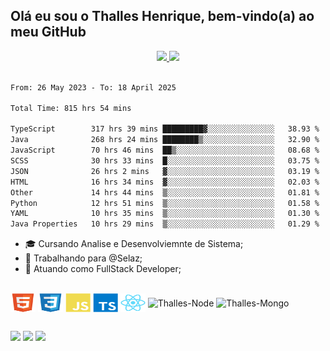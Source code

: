 ## Olá eu sou o Thalles Henrique, bem-vindo(a) ao meu GitHub

<div align="center">
  <a href="https://github.com/Thalles-HsA">
  <img height="180em" src="https://github-readme-stats.vercel.app/api?username=Thalles-HsA&show_icons=true&theme=radical&include_all_commits=true&count_private=true"/>
  <img height="180em" src="https://github-readme-stats.vercel.app/api/top-langs/?username=Thalles-HsA&exclude_repo=github-readme-stats,Pong,Freeway-JS&langs_count=5&theme=radical"/>
</div><br>
  
  <!--START_SECTION:waka-->

```txt
From: 26 May 2023 - To: 18 April 2025

Total Time: 815 hrs 54 mins

TypeScript        317 hrs 39 mins █████████▓░░░░░░░░░░░░░░░   38.93 %
Java              268 hrs 24 mins ████████▒░░░░░░░░░░░░░░░░   32.90 %
JavaScript        70 hrs 46 mins  ██▒░░░░░░░░░░░░░░░░░░░░░░   08.68 %
SCSS              30 hrs 33 mins  █░░░░░░░░░░░░░░░░░░░░░░░░   03.75 %
JSON              26 hrs 2 mins   ▓░░░░░░░░░░░░░░░░░░░░░░░░   03.19 %
HTML              16 hrs 34 mins  ▓░░░░░░░░░░░░░░░░░░░░░░░░   02.03 %
Other             14 hrs 44 mins  ▒░░░░░░░░░░░░░░░░░░░░░░░░   01.81 %
Python            12 hrs 51 mins  ▒░░░░░░░░░░░░░░░░░░░░░░░░   01.58 %
YAML              10 hrs 35 mins  ▒░░░░░░░░░░░░░░░░░░░░░░░░   01.30 %
Java Properties   10 hrs 29 mins  ▒░░░░░░░░░░░░░░░░░░░░░░░░   01.29 %
```

<!--END_SECTION:waka-->

  - 🎓 Cursando Analise e Desenvolviemnte de Sistema;
  - 🌱 Trabalhando para @Selaz;
  - 🎯 Atuando como FullStack Developer;
 
<div style="display: inline_block"><br>
  <img align="center" alt="Thalles-HTML" height="30" width="40" src="https://raw.githubusercontent.com/devicons/devicon/master/icons/html5/html5-original.svg">
  <img align="center" alt="Thalles-CSS" height="30" width="40" src="https://raw.githubusercontent.com/devicons/devicon/master/icons/css3/css3-original.svg">
  <img align="center" alt="Thalles-Js" height="30" width="40" src="https://raw.githubusercontent.com/devicons/devicon/master/icons/javascript/javascript-plain.svg">
  <img align="center" alt="Thalles-Ts" height="30" width="40" src="https://raw.githubusercontent.com/devicons/devicon/master/icons/typescript/typescript-plain.svg">
  <img align="center" alt="Thalles-React" height="30" width="40" src="https://raw.githubusercontent.com/devicons/devicon/master/icons/react/react-original.svg">
  <img align="center" alt="Thalles-Node" height="30" width="40" src="https://cdn.jsdelivr.net/gh/devicons/devicon/icons/nodejs/nodejs-original.svg" />
  <img align="center" alt="Thalles-Mongo" height="30" width="40" src="https://cdn.jsdelivr.net/gh/devicons/devicon/icons/mongodb/mongodb-original.svg" />
  
</div>

 ##
  
<div>
  <a href="https://www.linkedin.com/in/thalles-hsa" target="_blank"><img src="https://img.shields.io/badge/-LinkedIn-%230077B5?style=for-the-badge&logo=linkedin&logoColor=white" target="_blank"></a> 
  <a href="https://instagram.com/thalleshsa" target="_blank"><img src="https://img.shields.io/badge/-Instagram-%23E4405F?style=for-the-badge&logo=instagram&logoColor=white" target="_blank"></a>
  <a href = "mailto:thsa.henrique@gmail.com"><img src="https://img.shields.io/badge/-Gmail-%23333?style=for-the-badge&logo=gmail&logoColor=white" target="_blank"></a>
   
</div>
